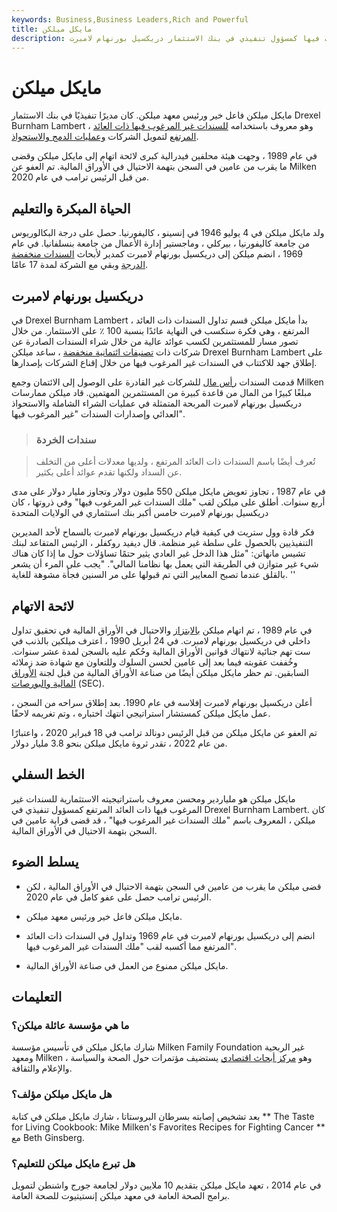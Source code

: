 ```yaml
---
keywords: Business,Business Leaders,Rich and Powerful
title: مايكل ميلكن
description: مايكل ميلكن هو فاعل خير وممول معروف باستثماره في السندات غير المرغوب فيها كمسؤول تنفيذي في بنك الاستثمار دريكسيل بورنهام لامبرت.
---
```


# مايكل ميلكن
مايكل ميلكن فاعل خير ورئيس معهد ميلكن. كان مديرًا تنفيذيًا في بنك الاستثمار Drexel Burnham Lambert ، وهو معروف باستخدامه [للسندات غير المرغوب فيها ذات العائد المرتفع](/junkbond) لتمويل الشركات [وعمليات الدمج والاستحواذ](/mergersandacquisitions).

في عام 1989 ، وجهت هيئة محلفين فيدرالية كبرى لائحة اتهام إلى مايكل ميلكن وقضى ما يقرب من عامين في السجن بتهمة الاحتيال في الأوراق المالية. تم العفو عن Milken من قبل الرئيس ترامب في عام 2020.

## الحياة المبكرة والتعليم

ولد مايكل ميلكن في 4 يوليو 1946 في إنسينو ، كاليفورنيا. حصل على درجة البكالوريوس من جامعة كاليفورنيا ، بيركلي ، وماجستير إدارة الأعمال من جامعة بنسلفانيا. في عام 1969 ، انضم ميلكن إلى دريكسيل بورنهام لامبرت كمدير لأبحاث [السندات منخفضة الدرجة](/investmentgrade) وبقي مع الشركة لمدة 17 عامًا.

## دريكسيل بورنهام لامبرت

في Drexel Burnham Lambert ، بدأ مايكل ميلكن قسم تداول السندات ذات العائد المرتفع ، وهي فكرة ستكسب في النهاية عائدًا بنسبة 100 ٪ على الاستثمار. من خلال تصور مسار للمستثمرين لكسب عوائد عالية من خلال شراء السندات الصادرة عن شركات ذات [تصنيفات ائتمانية منخفضة](/creditrating) ، ساعد ميلكن Drexel Burnham Lambert على إطلاق جهد للاكتتاب في السندات غير المرغوب فيها من خلال إقناع الشركات بإصدارها.

قدمت السندات [رأس مال](/capital) للشركات غير القادرة على الوصول إلى الائتمان وجمع Milken مبلغًا كبيرًا من المال من قاعدة كبيرة من المستثمرين المهتمين. قاد ميلكن ممارسات دريكسيل بورنهام لامبرت المربحة المتمثلة في عمليات الشراء الشاملة والاستحواذ العدائي وإصدارات السندات "غير المرغوب فيها".

> ### سندات الخردة

> تُعرف أيضًا باسم السندات ذات العائد المرتفع ، ولديها معدلات أعلى من التخلف عن السداد ولكنها تقدم عوائد أعلى بكثير.

>

في عام 1987 ، تجاوز تعويض مايكل ميلكن 550 مليون دولار وتجاوز مليار دولار على مدى أربع سنوات. أطلق على ميلكن لقب "ملك السندات غير المرغوب فيها" وفي ذروتها ، كان دريكسيل بورنهام لامبرت خامس أكبر بنك استثماري في الولايات المتحدة

فكر قادة وول ستريت في كيفية قيام دريكسيل بورنهام لامبرت بالسماح لأحد المديرين التنفيذيين بالحصول على سلطة غير منظمة. قال ديفيد روكفلر ، الرئيس المتقاعد لبنك تشيس مانهاتن: "مثل هذا الدخل غير العادي يثير حتمًا تساؤلات حول ما إذا كان هناك شيء غير متوازن في الطريقة التي يعمل بها نظامنا المالي". "يجب على المرء أن يشعر بالقلق عندما تصبح المعايير التي تم قبولها على مر السنين فجأة مشوهة للغاية. ''

## لائحة الاتهام

في عام 1989 ، تم اتهام ميلكن [بالابتزاز](/racketeering) والاحتيال في الأوراق المالية في تحقيق تداول داخلي في دريكسيل بورنهام لامبرت. في 24 أبريل 1990 ، اعترف ميلكين بالذنب في ست تهم جنائية لانتهاك قوانين الأوراق المالية وحُكم عليه بالسجن لمدة عشر سنوات. وخُففت عقوبته فيما بعد إلى عامين لحسن السلوك وللتعاون مع شهادة ضد زملائه السابقين. تم حظر مايكل ميلكن أيضًا من صناعة الأوراق المالية من قبل لجنة [الأوراق المالية والبورصات](/sec) (SEC).

أعلن دريكسيل بورنهام لامبرت إفلاسه في عام 1990. بعد إطلاق سراحه من السجن ، عمل مايكل ميلكن كمستشار استراتيجي انتهك اختباره ، وتم تغريمه لاحقًا.

تم العفو عن مايكل ميلكن من قبل الرئيس دونالد ترامب في 18 فبراير 2020 ، واعتبارًا من عام 2022 ، تقدر ثروة مايكل ميلكن بنحو 3.8 مليار دولار.

## الخط السفلي

مايكل ميلكن هو ملياردير ومحسن معروف باستراتيجيته الاستثمارية للسندات غير المرغوب فيها ذات العائد المرتفع كمسؤول تنفيذي في Drexel Burnham Lambert. كان ميلكن ، المعروف باسم "ملك السندات غير المرغوب فيها" ، قد قضى قرابة عامين في السجن بتهمة الاحتيال في الأوراق المالية.

## يسلط الضوء

- قضى ميلكن ما يقرب من عامين في السجن بتهمة الاحتيال في الأوراق المالية ، لكن الرئيس ترامب حصل على عفو كامل في عام 2020.

- مايكل ميلكن فاعل خير ورئيس معهد ميلكن.

- انضم إلى دريكسيل بورنهام لامبرت في عام 1969 وتداول في السندات ذات العائد المرتفع مما أكسبه لقب "ملك السندات غير المرغوب فيها".

- مايكل ميلكن ممنوع من العمل في صناعة الأوراق المالية.

## التعليمات

### ما هي مؤسسة عائلة ميلكن؟

شارك مايكل ميلكن في تأسيس مؤسسة Milken Family Foundation غير الربحية ومعهد Milken ، وهو [مركز أبحاث اقتصادي](/economic-think-tank) يستضيف مؤتمرات حول الصحة والسياسة والإعلام والثقافة.

### هل مايكل ميلكن مؤلف؟

بعد تشخيص إصابته بسرطان البروستاتا ، شارك مايكل ميلكن في كتابة ** The Taste for Living Cookbook: Mike Milken's Favorites Recipes for Fighting Cancer ** مع Beth Ginsberg.

### هل تبرع مايكل ميلكن للتعليم؟

في عام 2014 ، تعهد مايكل ميلكن بتقديم 10 ملايين دولار لجامعة جورج واشنطن لتمويل برامج الصحة العامة في معهد ميلكن إنستيتيوت للصحة العامة.

